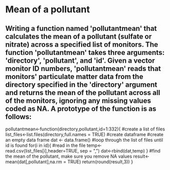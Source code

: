 # Mean of a pollutant
## Writing a function named 'pollutantmean' that calculates the mean of a pollutant (sulfate or nitrate) across a specified list of monitors. The function 'pollutantmean' takes three arguments: 'directory', 'pollutant', and 'id'. Given a vector monitor ID numbers, 'pollutantmean' reads that monitors' particulate matter data from the directory specified in the 'directory' argument and returns the mean of the pollutant across all of the monitors, ignoring any missing values coded as NA. A prototype of the function is as follows:

pollutantmean<-function(directory,pollutant,id=1:332){
  #create a list of files
list_files<-list.files(directory,full.names = TRUE)
#create dataframe
#create an empty data frame
dat <- data.frame()
#loop through the list of files until id is found
for(i in id){
  #read in the file
  temp<- read.csv(list_files[i],header=TRUE, sep = ",")
  dat<-rbind(dat,temp)
}
#find the mean of the pollutant, make sure you remove NA values
result<- mean(dat[,pollutant],na.rm = TRUE)
return(round(result,3))
}


